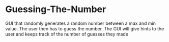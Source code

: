 # Guessing-The-Number
GUI that randomly generates a random number between a max and min value. The user then has to guess the number. The GUI will give hints to the user and keeps track of the number of guesses they made
